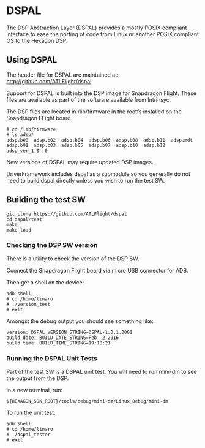 # DSPAL

The DSP Abstraction Layer (DSPAL) provides a mostly POSIX compliant
interface to ease the porting of code from Linux or another POSIX
compliant OS to the Hexagon DSP.

## Using DSPAL

The header file for DSPAL are maintained at: http://github.com/ATLFlight/dspal

Support for DSPAL is built into the DSP image for Snapdragon Flight.
These files are available as part of the software available from Intrinsyc.

The DSP files are located in /lib/firmware in the rootfs installed on the
Snapdragon FLight board.

```
# cd /lib/firmware
# ls adsp*
adsp.b00  adsp.b02  adsp.b04  adsp.b06  adsp.b08  adsp.b11  adsp.mdt
adsp.b01  adsp.b03  adsp.b05  adsp.b07  adsp.b10  adsp.b12  adsp_ver_1.0-r0
```

New versions of DSPAL may require updated DSP images.

DriverFramework includes dspal as a submodule so you generally do not need to
build dspal directly unless you wish to run the test SW.

## Building the test SW

```
git clone https://github.com/ATLFlight/dspal
cd dspal/test
make
make load
```

### Checking the DSP SW version

There is a utility to check the version of the DSP SW.

Connect the Snapdragon Flight board via micro USB connector for ADB.

Then get a shell on the device:

```
adb shell
# cd /home/linaro
# ./version_test
# exit
```

Amongst the debug output you should see something like:

```
version: DSPAL_VERSION_STRING=DSPAL-1.0.1.0001
build date: BUILD_DATE_STRING=Feb  2 2016
build time: BUILD_TIME_STRING=19:10:21
```

### Running the DSPAL Unit Tests

Part of the test SW is a DSPAL unit test. You will need to run mini-dm
to see the output from the DSP.

In a new terminal, run:
```
${HEXAGON_SDK_ROOT}/tools/debug/mini-dm/Linux_Debug/mini-dm
```

To run the unit test:

```
adb shell
# cd /home/linaro
# ./dspal_tester
# exit
```
